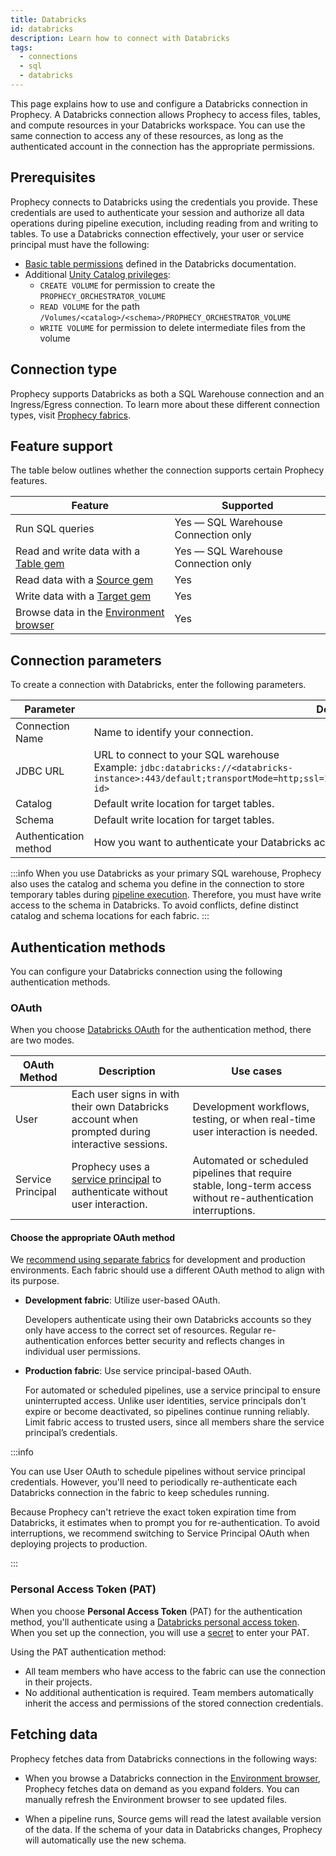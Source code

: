 ```yaml
---
title: Databricks
id: databricks
description: Learn how to connect with Databricks
tags:
  - connections
  - sql
  - databricks
---
```


This page explains how to use and configure a Databricks connection in Prophecy. A Databricks connection allows Prophecy to access files, tables, and compute resources in your Databricks workspace. You can use the same connection to access any of these resources, as long as the authenticated account in the connection has the appropriate permissions.

## Prerequisites

Prophecy connects to Databricks using the credentials you provide. These credentials are used to authenticate your session and authorize all data operations during pipeline execution, including reading from and writing to tables. To use a Databricks connection effectively, your user or service principal must have the following:

- [Basic table permissions](https://docs.databricks.com/aws/en/tables/#basic-table-permissions) defined in the Databricks documentation.
- Additional [Unity Catalog privileges](https://docs.databricks.com/aws/en/data-governance/unity-catalog/manage-privileges/privileges):
  - `CREATE VOLUME` for permission to create the `PROPHECY_ORCHESTRATOR_VOLUME`
  - `READ VOLUME` for the path `/Volumes/<catalog>/<schema>/PROPHECY_ORCHESTRATOR_VOLUME`
  - `WRITE VOLUME` for permission to delete intermediate files from the volume

## Connection type

Prophecy supports Databricks as both a SQL Warehouse connection and an Ingress/Egress connection. To learn more about these different connection types, visit [Prophecy fabrics](/administration/fabrics/prophecy-fabrics/#connections).

## Feature support

The table below outlines whether the connection supports certain Prophecy features.

| Feature                                                                        | Supported                           |
| ------------------------------------------------------------------------------ | ----------------------------------- |
| Run SQL queries                                                                | Yes — SQL Warehouse Connection only |
| Read and write data with a [Table gem](/analysts/source-target)                | Yes — SQL Warehouse Connection only |
| Read data with a [Source gem](/analysts/source-target)                         | Yes                                 |
| Write data with a [Target gem](/analysts/source-target)                        | Yes                                 |
| Browse data in the [Environment browser](/analysts/project-editor#environment) | Yes                                 |

## Connection parameters

To create a connection with Databricks, enter the following parameters.

| Parameter             | Description                                                                                                                                                                             |
| --------------------- | --------------------------------------------------------------------------------------------------------------------------------------------------------------------------------------- |
| Connection Name       | Name to identify your connection.                                                                                                                                                       |
| JDBC URL              | URL to connect to your SQL warehouse<br/>Example: `jdbc:databricks://<databricks-instance>:443/default;transportMode=http;ssl=1;AuthMech=3;httpPath=/sql/1.0/warehouses/<warehouse-id>` |
| Catalog               | Default write location for target tables.                                                                                                                                               |
| Schema                | Default write location for target tables.                                                                                                                                               |
| Authentication method | How you want to authenticate your Databricks account. Learn more in [Authentication methods](#authentication-methods).                                                                  |

:::info
When you use Databricks as your primary SQL warehouse, Prophecy also uses the catalog and schema you define in the connection to store temporary tables during [pipeline execution](/analysts/pipeline-execution#external-data-handling). Therefore, you must have write access to the schema in Databricks. To avoid conflicts, define distinct catalog and schema locations for each fabric.
:::

## Authentication methods

You can configure your Databricks connection using the following authentication methods.

### OAuth

When you choose [Databricks OAuth](docs/administration/authentication/databricks-oauth.md) for the authentication method, there are two modes.

| OAuth Method      | Description                                                                                                                                             | Use cases                                                                                                       |
| ----------------- | ------------------------------------------------------------------------------------------------------------------------------------------------------- | --------------------------------------------------------------------------------------------------------------- |
| User              | Each user signs in with their own Databricks account when prompted during interactive sessions.                                                         | Development workflows, testing, or when real-time user interaction is needed.                                   |
| Service Principal | Prophecy uses a [service principal](https://docs.databricks.com/aws/en/admin/users-groups/service-principals) to authenticate without user interaction. | Automated or scheduled pipelines that require stable, long-term access without re-authentication interruptions. |

#### Choose the appropriate OAuth method

We [recommend using separate fabrics](/administration/team-based-access) for development and production environments. Each fabric should use a different OAuth method to align with its purpose.

- **Development fabric**: Utilize user-based OAuth.

  Developers authenticate using their own Databricks accounts so they only have access to the correct set of resources. Regular re-authentication enforces better security and reflects changes in individual user permissions.

- **Production fabric**: Use service principal-based OAuth.

  For automated or scheduled pipelines, use a service principal to ensure uninterrupted access. Unlike user identities, service principals don't expire or become deactivated, so pipelines continue running reliably. Limit fabric access to trusted users, since all members share the service principal’s credentials.

:::info

You can use User OAuth to schedule pipelines without service principal credentials. However, you'll need to periodically re-authenticate each Databricks connection in the fabric to keep schedules running.

Because Prophecy can't retrieve the exact token expiration time from Databricks, it estimates when to prompt you for re-authentication. To avoid interruptions, we recommend switching to Service Principal OAuth when deploying projects to production.

:::

### Personal Access Token (PAT)

When you choose **Personal Access Token** (PAT) for the authentication method, you'll authenticate using a [Databricks personal access token](https://docs.databricks.com/aws/en/dev-tools/auth/pat). When you set up the connection, you will use a [secret](docs/administration/secrets/secrets.md) to enter your PAT.

Using the PAT authentication method:

- All team members who have access to the fabric can use the connection in their projects.
- No additional authentication is required. Team members automatically inherit the access and permissions of the stored connection credentials.

## Fetching data

Prophecy fetches data from Databricks connections in the following ways:

- When you browse a Databricks connection in the [Environment browser](/analysts/pipelines), Prophecy fetches data on demand as you expand folders. You can manually refresh the Environment browser to see updated files.

- When a pipeline runs, Source gems will read the latest available version of the data. If the schema of your data in Databricks changes, Prophecy will automatically use the new schema.
